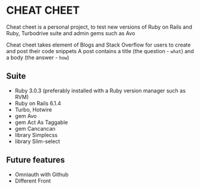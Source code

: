 # CHEAT CHEET

Cheat cheet is a personal project, to test new versions of Ruby on Rails and Ruby, Turbodrive suite and admin gems such as Avo

Cheat cheet takes element of Blogs and Stack Overflow for users to create and post their code snippets
A post contains a title (the question - `what`) and a body (the answer - `how`)

## Suite

- Ruby 3.0.3 (preferably installed with a Ruby version manager such as RVM)
- Ruby on Rails 6.1.4
- Turbo, Hotwire
- gem Avo
- gem Act As Taggable
- gem Cancancan
- library Simplecss
- library Slim-select

## Future features

- Omniauth with Github
- Different Front
